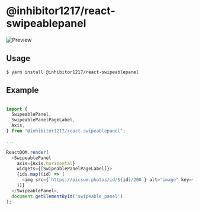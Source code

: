 # @inhibitor1217/react-swipeablepanel

![Preview](./res/video.gif)

## Usage

```
$ yarn install @inhibitor1217/react-swipeablepanel
```

## Example

```javascript

import {
  SwipeablePanel,
  SwipeablePanelPageLabel,
  Axis,
} from "@inhibitor1217/react-swipeablepanel";

...

ReactDOM.render(
  <SwipeablePanel
    axis={Axis.horizontal}
    widgets={[SwipeablePanelPageLabel]}>
    {ids.map((id) => (
      <img src={`https://picsum.photos/id/${id}/200`} alt="image" key={id} />
    ))}
  </SwipeablePanel>,
  document.getElementById('swipeable_panel')
);
```
